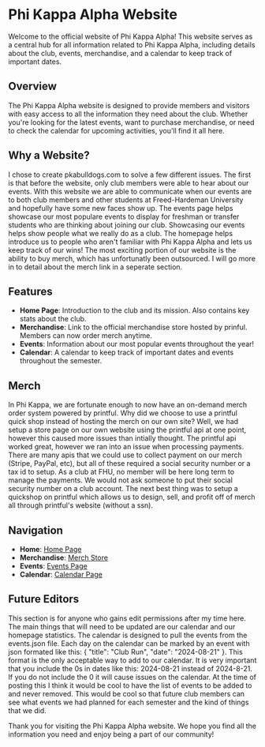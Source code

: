 # Phi Kappa Alpha Website

Welcome to the official website of Phi Kappa Alpha! This website serves as a central hub for all information related to Phi Kappa Alpha, including details about the club, events, merchandise, and a calendar to keep track of important dates.

## Overview

The Phi Kappa Alpha website is designed to provide members and visitors with easy access to all the information they need about the club. Whether you're looking for the latest events, want to purchase merchandise, or need to check the calendar for upcoming activities, you'll find it all here.

## Why a Website?

I chose to create pkabulldogs.com to solve a few different issues. The first is that before the website, only club members were able to hear about our events. With this website we are able to communicate when our events are to both club members and other students at Freed-Hardeman University and hopefully have some new faces show up. The events page helps showcase our most populare events to display for freshman or transfer students who are thinking about joining our club. Showcasing our events helps show people what we really do as a club. The homepage helps introduce us to people who aren't familiar with Phi Kappa Alpha and lets us keep track of our wins! The most exciting portion of our website is the ability to buy merch, which has unfortunatly been outsourced. I will go more in to detail about the merch link in a seperate section.

## Features

- **Home Page**: Introduction to the club and its mission. Also contains key stats about the club.
- **Merchandise**: Link to the official merchandise store hosted by prinful. Members can now order merch anytime.
- **Events**: Information about our most popular events throughout the year!
- **Calendar**: A calendar to keep track of important dates and events throughout the semester.

## Merch

In Phi Kappa, we are fortunate enough to now have an on-demand merch order system powered by printful. Why did we choose to use a printful quick shop instead of hosting the merch on our own site? Well, we had setup a store page on our own website using the printful api at one point, however this caused more issues than intially thought. The printful api worked great, however we ran into an issue when processing payments. There are many apis that we could use to collect payment on our merch (Stripe, PayPal, etc), but all of these required a social security number or a tax id to setup. As a club at FHU, no member will be here long term to manage the payments. We would not ask someone to put their social security number on a club account. The next best thing was to setup a quickshop on printful which allows us to design, sell, and profit off of merch all through printful's website (without a ssn).

## Navigation

- **Home**: [Home Page](home.html)
- **Merchandise**: [Merch Store](https://pkabulldogs.printful.me/)
- **Events**: [Events Page](events.html)
- **Calendar**: [Calendar Page](calendar.html)

## Future Editors

This section is for anyone who gains edit permissions after my time here. The main things that will need to be updated are our calendar and our homepage statistics. The calendar is designed to pull the events from the events.json file. Each day on the calendar can be marked by an event with json formated like this: { "title": "Club Run", "date": "2024-08-21" }. This format is the only acceptable way to add to our calendar. It is very important that you include the 0s in dates like this: 2024-08-21 instead of 2024-8-21. If you do not include the 0 it will cause issues on the calendar. At the time of posting this I think it would be cool to have the list of events to be added to and never removed. This would be cool so that future club members can see what events we had planned for each semester and the kind of things that we did.

Thank you for visiting the Phi Kappa Alpha website. We hope you find all the information you need and enjoy being a part of our community!